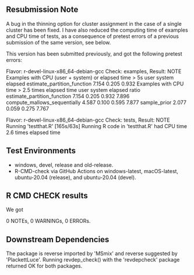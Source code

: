 ## Resubmission Note

A bug in the thinning option for cluster assignment in the case of a single 
cluster has been fixed. I have also reduced the computing time of examples and 
CPU time of tests, as a consequence of pretest errors of a previous submission 
of the same version, see below.

This version has been submitted previously, and got the following pretest errors:

Flavor: r-devel-linux-x86_64-debian-gcc
Check: examples, Result: NOTE
 Examples with CPU (user + system) or elapsed time > 5s
                              user system elapsed
 estimate_partition_function 7.154  0.205   0.932
 Examples with CPU time > 2.5 times elapsed time
                               user system elapsed ratio
 estimate_partition_function  7.154  0.205   0.932 7.896
 compute_mallows_sequentially 4.587  0.100   0.595 7.877
 sample_prior                 2.077  0.059   0.275 7.767

Flavor: r-devel-linux-x86_64-debian-gcc
Check: tests, Result: NOTE
   Running 'testthat.R' [165s/63s]
 Running R code in 'testthat.R' had CPU time 2.6 times elapsed time
 
 


## Test Environments

* windows, devel, release and old-release.
* R-CMD-check via GitHub Actions on windows-latest, macOS-latest, ubuntu-20.04 (release), and ubuntu-20.04 (devel).

## R CMD CHECK results

We got 

0 NOTEs, 0 WARNINGs, 0 ERRORs.


## Downstream Dependencies

The package is reverse imported by 'MSmix' and reverse suggested by 'PlackettLuce'. Running revdep_check() with the 'revdepcheck' package returned OK for both packages.
